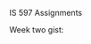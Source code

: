 IS 597 Assignments



Week two gist:
<script src="https://gist.github.com/Vinjain301/8073dc358fb1f61477777cee62ac4301.js"></script>
